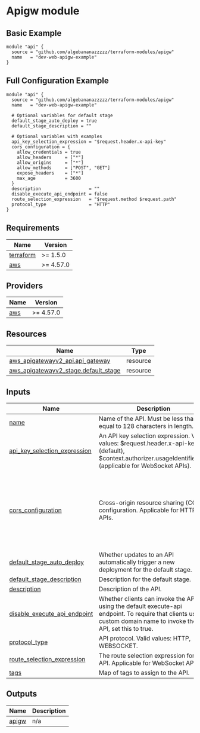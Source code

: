 # Apigw module

## Basic Example
```hcl
module "api" {
  source = "github.com/algebananazzzzz/terraform-modules/apigw"
  name   = "dev-web-apigw-example"
}
```

## Full Configuration Example 
```hcl
module "api" {
  source = "github.com/algebananazzzzz/terraform-modules/apigw"
  name   = "dev-web-apigw-example"

  # Optional variables for default stage
  default_stage_auto_deploy = true
  default_stage_description = ""

  # Optional variables with examples
  api_key_selection_expression = "$request.header.x-api-key"
  cors_configuration = {
    allow_credentials = true
    allow_headers     = ["*"]
    allow_origins     = ["*"]
    allow_methods     = ["POST", "GET"]
    expose_headers    = ["*"]
    max_age           = 3600
  }
  description                  = ""
  disable_execute_api_endpoint = false
  route_selection_expression   = "$request.method $request.path"
  protocol_type                = "HTTP"
}
```

<!-- BEGIN_TF_DOCS -->
## Requirements

| Name | Version |
|------|---------|
| <a name="requirement_terraform"></a> [terraform](#requirement\_terraform) | >= 1.5.0 |
| <a name="requirement_aws"></a> [aws](#requirement\_aws) | >= 4.57.0 |

## Providers

| Name | Version |
|------|---------|
| <a name="provider_aws"></a> [aws](#provider\_aws) | >= 4.57.0 |

## Resources

| Name | Type |
|------|------|
| [aws_apigatewayv2_api.api_gateway](https://registry.terraform.io/providers/hashicorp/aws/latest/docs/resources/apigatewayv2_api) | resource |
| [aws_apigatewayv2_stage.default_stage](https://registry.terraform.io/providers/hashicorp/aws/latest/docs/resources/apigatewayv2_stage) | resource |

## Inputs

| Name | Description | Type | Default | Required |
|------|-------------|------|---------|:--------:|
| <a name="input_name"></a> [name](#input\_name) | Name of the API. Must be less than or equal to 128 characters in length. | `string` | n/a | yes |
| <a name="input_api_key_selection_expression"></a> [api\_key\_selection\_expression](#input\_api\_key\_selection\_expression) | An API key selection expression. Valid values: $request.header.x-api-key (default), $context.authorizer.usageIdentifierKey (applicable for WebSocket APIs). | `string` | `"$request.header.x-api-key"` | no |
| <a name="input_cors_configuration"></a> [cors\_configuration](#input\_cors\_configuration) | Cross-origin resource sharing (CORS) configuration. Applicable for HTTP APIs. | <pre>object({<br>    allow_credentials = optional(bool)<br>    allow_headers     = optional(list(string))<br>    allow_origins     = optional(list(string))<br>    allow_methods     = optional(list(string))<br>    expose_headers    = optional(list(string))<br>    max_age           = optional(number)<br>  })</pre> | `null` | no |
| <a name="input_default_stage_auto_deploy"></a> [default\_stage\_auto\_deploy](#input\_default\_stage\_auto\_deploy) | Whether updates to an API automatically trigger a new deployment for the default stage. | `bool` | `true` | no |
| <a name="input_default_stage_description"></a> [default\_stage\_description](#input\_default\_stage\_description) | Description for the default stage. | `string` | `null` | no |
| <a name="input_description"></a> [description](#input\_description) | Description of the API. | `string` | `null` | no |
| <a name="input_disable_execute_api_endpoint"></a> [disable\_execute\_api\_endpoint](#input\_disable\_execute\_api\_endpoint) | Whether clients can invoke the API by using the default execute-api endpoint. To require that clients use a custom domain name to invoke the API, set this to true. | `bool` | `false` | no |
| <a name="input_protocol_type"></a> [protocol\_type](#input\_protocol\_type) | API protocol. Valid values: HTTP, WEBSOCKET. | `string` | `"HTTP"` | no |
| <a name="input_route_selection_expression"></a> [route\_selection\_expression](#input\_route\_selection\_expression) | The route selection expression for the API. Applicable for WebSocket APIs. | `string` | `"$request.method $request.path"` | no |
| <a name="input_tags"></a> [tags](#input\_tags) | Map of tags to assign to the API. | `map(string)` | `null` | no |

## Outputs

| Name | Description |
|------|-------------|
| <a name="output_apigw"></a> [apigw](#output\_apigw) | n/a |
<!-- END_TF_DOCS -->